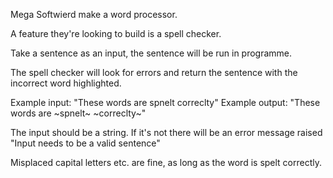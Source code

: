 Mega Softwierd make a word processor. 

A feature they're looking to build is a spell checker.

Take a sentence as an input, the sentence will be run in programme. 

The spell checker will look for errors and return the sentence with the incorrect word highlighted.

Example input: "These words are spnelt correclty"
Example output: "These words are ~spnelt~ ~correclty~"

The input should be a string. If it's not there will be an error message raised "Input needs to be a valid sentence"

Misplaced capital letters etc. are fine, as long as the word is spelt correctly. 